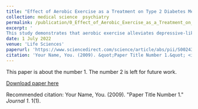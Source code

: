 ```yaml
---
title: "Effect of Aerobic Exercise as a Treatment on Type 2 Diabetes Mellitus with Depression-like Behavior Zebrafish"
collection: medical science  psychiatry
permalink: /publication/0_Effect_of_Aerobic_Exercise_as_a_Treatment_on_Type_2_Diabetes_Mellitus_with_Depression-like_Behavior_Zebrafish
excerpt: '
This study demonstrates that aerobic exercise alleviates depressive-like behavior in zebrafish models of type 2 diabetes mellitus by reducing inflammation and modulating antidepressant biomarkers, supporting its use in treating comorbid depression in T2DM patients.'
date: 1 July 2022
venue: 'Life Sciences'
paperurl: 'https://www.sciencedirect.com/science/article/abs/pii/S0024320522002788?via%3Dihub'
citation: 'Your Name, You. (2009). &quot;Paper Title Number 1.&quot; <i>Journal 1</i>. 1(1).'
---
```

This paper is about the number 1. The number 2 is left for future work.

[Download paper here](https://www.sciencedirect.com/science/article/abs/pii/S0024320522002788?via%3Dihub)


Recommended citation: Your Name, You. (2009). "Paper Title Number 1." <i>Journal 1</i>. 1(1).
